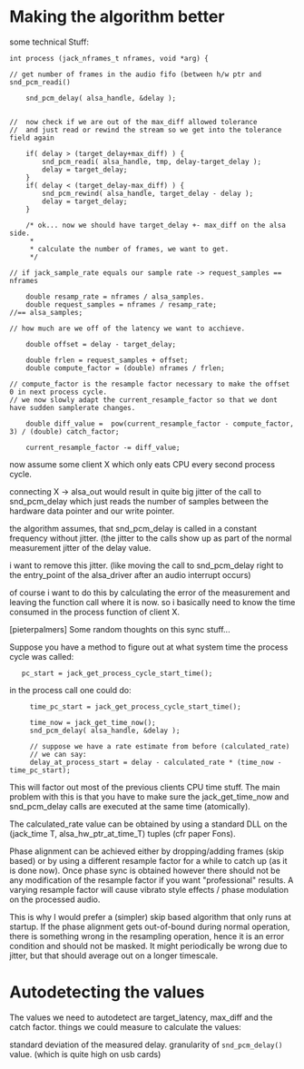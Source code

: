 # Making the algorithm better

some technical Stuff:

	
	int process (jack_nframes_t nframes, void *arg) {
	
	// get number of frames in the audio fifo (between h/w ptr and snd_pcm_readi() 
	  
	    snd_pcm_delay( alsa_handle, &delay );
	
	
	//  now check if we are out of the max_diff allowed tolerance
	//  and just read or rewind the stream so we get into the tolerance field again
	
	    if( delay > (target_delay+max_diff) ) {
	        snd_pcm_readi( alsa_handle, tmp, delay-target_delay );
	        delay = target_delay;
	    }
	    if( delay < (target_delay-max_diff) ) {
	        snd_pcm_rewind( alsa_handle, target_delay - delay );
	        delay = target_delay;
	    }
	
	    /* ok... now we should have target_delay +- max_diff on the alsa side.
	     *
	     * calculate the number of frames, we want to get.
	     */
	
	// if jack_sample_rate equals our sample rate -> request_samples == nframes
	
	    double resamp_rate = nframes / alsa_samples.
	    double request_samples = nframes / resamp_rate;                        //== alsa_samples;
	
	// how much are we off of the latency we want to acchieve.
	
	    double offset = delay - target_delay;
	
	    double frlen = request_samples + offset;
	    double compute_factor = (double) nframes / frlen;
	
	// compute_factor is the resample factor necessary to make the offset 0 in next process cycle.
	// we now slowly adapt the current_resample_factor so that we dont have sudden samplerate changes.
	
	    double diff_value =  pow(current_resample_factor - compute_factor, 3) / (double) catch_factor;
	
	    current_resample_factor -= diff_value;
	
	
	


now assume some client X which only eats CPU every second process cycle.

connecting X -> alsa_out would result in quite big jitter of the call to snd_pcm_delay which just reads the number of
samples between the hardware data pointer and our write pointer.

the algorithm assumes, that snd_pcm_delay is called in a constant frequency without jitter.
(the jitter to the calls show up as part of the normal measurement jitter of the delay value.

i want to remove this jitter. (like moving the call to snd_pcm_delay right to the entry_point of the alsa_driver after
an audio interrupt occurs)

of course i want to do this by calculating the error of the measurement and leaving the function call where it is now.
so i basically need to know the time consumed in the process function of client X.


[pieterpalmers]
Some random thoughts on this sync stuff...

Suppose you have a method to figure out at what system time the process cycle was called:
	
	   pc_start = jack_get_process_cycle_start_time();
	

in the process call one could do:
	
	     time_pc_start = jack_get_process_cycle_start_time();
	
	     time_now = jack_get_time_now();
	     snd_pcm_delay( alsa_handle, &delay );
	     
	     // suppose we have a rate estimate from before (calculated_rate)
	     // we can say:
	     delay_at_process_start = delay - calculated_rate * (time_now - time_pc_start);
	

This will factor out most of the previous clients CPU time stuff. The main problem with this is that you have to make sure the jack_get_time_now and snd_pcm_delay calls are executed at the same time (atomically).

The calculated_rate value can be obtained by using a standard DLL on the (jack_time T, alsa_hw_ptr_at_time_T) tuples (cfr paper Fons).

Phase alignment can be achieved either by dropping/adding frames (skip based) or by using a different resample factor for a while to catch up (as it is done now). Once phase sync is obtained however there should not be any modification of the resample factor if you want "professional" results. A varying resample factor will cause vibrato style effects / phase modulation on the processed audio. 

This is why I would prefer a (simpler) skip based algorithm that only runs at startup. If the phase alignment gets out-of-bound during normal operation, there is something wrong in the resampling operation, hence it is an error condition and should not be masked. It might periodically be wrong due to jitter, but that should average out on a longer timescale.

# Autodetecting the values

The values we need to autodetect are target_latency, max_diff and the catch factor.
things we could measure to calculate the values:

standard deviation of the measured delay.
granularity of `snd_pcm_delay()` value. (which is quite high on usb cards)


